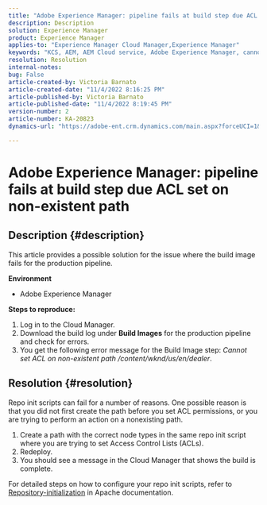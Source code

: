 ```yaml
---
title: "Adobe Experience Manager: pipeline fails at build step due ACL set on non-existent path"
description: Description
solution: Experience Manager
product: Experience Manager
applies-to: "Experience Manager Cloud Manager,Experience Manager"
keywords: "KCS, AEM, AEM Cloud service, Adobe Experience Manager, cannot set acl on non existent path"
resolution: Resolution
internal-notes: 
bug: False
article-created-by: Victoria Barnato
article-created-date: "11/4/2022 8:16:25 PM"
article-published-by: Victoria Barnato
article-published-date: "11/4/2022 8:19:45 PM"
version-number: 2
article-number: KA-20823
dynamics-url: "https://adobe-ent.crm.dynamics.com/main.aspx?forceUCI=1&pagetype=entityrecord&etn=knowledgearticle&id=94c3a48d-7d5c-ed11-9561-6045bd006ce9"

---
```

# Adobe Experience Manager: pipeline fails at build step due ACL set on non-existent path

## Description {#description}


This article provides a possible solution for the issue where the build image fails for the production pipeline.

<b>Environment</b>

- Adobe Experience Manager


<b>Steps to reproduce:</b>

1. Log in to the Cloud Manager.
2. Download the build log under <b>Build Images</b> for the production pipeline and check for errors.
3. You get the following error message for the Build Image step: *Cannot set ACL on non-existent path /content/wknd/us/en/dealer*.



## Resolution {#resolution}


Repo init scripts can fail for a number of reasons. One possible reason is that you did not first create the path before you set ACL permissions, or you are trying to perform an action on a nonexisting path.

1. Create a path with the correct node types in the same repo init script where you are trying to set Access Control Lists (ACLs).
2. Redeploy.
3. You should see a message in the Cloud Manager that shows the build is complete.


For detailed steps on how to configure your repo init scripts, refer to [Repository-initialization](https://sling.apache.org/documentation/bundles/repository-initialization.html) in Apache documentation.
